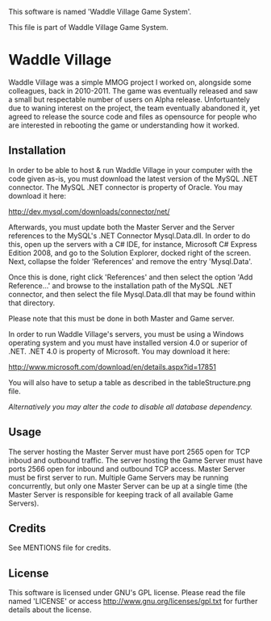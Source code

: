 This software is named 'Waddle Village Game System'.

This file is part of Waddle Village Game System.

# Waddle Village

Waddle Village was a simple MMOG project I worked on, alongside some colleagues, back in 2010-2011. The game was eventually released and saw a small but respectable number of users on Alpha release. Unfortuantely due to waning interest on the project, the team eventually abandoned it, yet agreed to release the source code and files as opensource for people who are interested in rebooting the game or understanding how it worked.

## Installation

In order to be able to host & run Waddle Village in your computer with the code given as-is, you must download the latest version of the MySQL .NET connector. The MySQL .NET connector is property of Oracle. You may download it here:

http://dev.mysql.com/downloads/connector/net/

Afterwards, you must update both the Master Server and the Server references to the MySQL's .NET Connector Mysql.Data.dll. In order to do this, open up the servers with a C# IDE, for instance, Microsoft C# Express Edition 2008, and go to the Solution Explorer, docked right of the screen. Next, collapse the folder 'References' and remove the entry 'Mysql.Data'. 

Once this is done, right click 'References' and then select the option 'Add Reference...' and browse to the installation path of the MySQL .NET connector, and then select the file Mysql.Data.dll that may be found within that directory.

Please note that this must be done in both Master and Game server.

In order to run Waddle Village's servers, you must be using a Windows operating system and you must have installed version 4.0 or superior of .NET. .NET 4.0 is property of Microsoft. You may download it here:

http://www.microsoft.com/download/en/details.aspx?id=17851

You will also have to setup a table as described in the tableStructure.png file.

*Alternatively you may alter the code to disable all database dependency.*

## Usage

The server hosting the Master Server must have port 2565 open for TCP inboud and outbound traffic. The server hosting the Game Server must have ports 2566 open for inbound and outbound TCP access. Master Server must be first server to run. Multiple Game Servers may be running concurrently, but only one Master Server can be up at a single time (the Master Server is responsible for keeping track of all available Game Servers).

## Credits

See MENTIONS file for credits.

## License

This software is licensed under GNU's GPL license. Please read the file named 'LICENSE' or access <http://www.gnu.org/licenses/gpl.txt> for further details about the license.